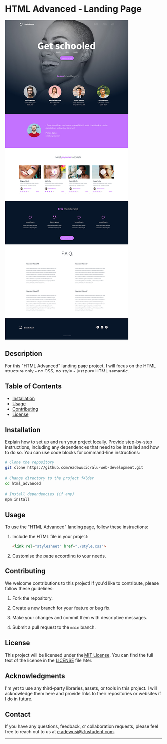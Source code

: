 # HTML Advanced - Landing Page

![Project Preview](Images/page-review.jpg)

## Description

For this "HTML Advanced" landing page project, I will focus on the HTML structure only - no CSS, no style - just pure HTML semantic.

## Table of Contents

- [Installation](#installation)
- [Usage](#usage)
- [Contributing](#contributing)
- [License](#license)

## Installation

Explain how to set up and run your project locally. Provide step-by-step instructions, including any dependencies that need to be installed and how to do so. You can use code blocks for command-line instructions:

```bash
# Clone the repository
git clone https://github.com/eadewusic/alu-web-development.git

# Change directory to the project folder
cd html_advanced

# Install dependencies (if any)
npm install
```

## Usage

To use the "HTML Advanced" landing page, follow these instructions:

1. Include the HTML file in your project:
   ```html
   <link rel="stylesheet" href="./style.css">
   ```

2. Customise the page according to your needs.

## Contributing

We welcome contributions to this project! If you'd like to contribute, please follow these guidelines:

1. Fork the repository.

2. Create a new branch for your feature or bug fix.

3. Make your changes and commit them with descriptive messages.

4. Submit a pull request to the `main` branch.

## License

This project will be licensed under the [MIT License](LICENSE). You can find the full text of the license in the [LICENSE](LICENSE) file later.

## Acknowledgments

I'm yet to use any third-party libraries, assets, or tools in this project. I will acknowledge them here and provide links to their repositories or websites if I do in future.

## Contact

If you have any questions, feedback, or collaboration requests, please feel free to reach out to us at [e.adewusi@alustudent.com](mailto:e.adewusi@alustudent.com).

---